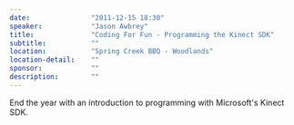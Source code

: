 ```yaml
---
date:               "2011-12-15 18:30"
speaker:            "Jason Awbrey"
title:              "Coding For Fun - Programming the Kinect SDK"
subtitle:           ""
location:           "Spring Creek BBQ - Woodlands"
location-detail:    ""
sponsor:            ""
description:        ""
---
```

End the year with an introduction to programming with Microsoft's Kinect SDK.

